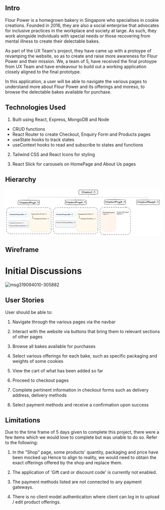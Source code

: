 ## Intro

Flour Power is a homegrown bakery in Singapore who specialises in cookie creations. Founded in 2016, they are also a social enterprise that advocates for inclusive practices in the workplace and society at large. As such, they work alongside individuals with special needs or those recovering from mental illness to create their delectable bakes.

As part of the UX Team's project, they have came up with a protoype of revamping the website, so as to create and raise more awareness for Flour Power and their mission. We, a team of 5, have received the final protoype from UX Team and have endeavour to build out a working application closely aligned to the final prototype.

In this application, a user will be able to navigate the various pages to understand more about Flour Power and its offerings and moreso, to browse the delectable bakes available for purchase.

## Technologies Used

1. Built using React, Express, MongoDB and Node
<ul>
   <li>CRUD functions</li>
   <li>React Router to create Checkout, Enquiry Form and Products pages</li>
   <li>useState hooks to track states</li>
   <li>useContext hooks to read and subscribe to states and functions</li>
</ul>

2. Tailwind CSS and React Icons for styling

3. React Slick for carousels on HomePage and About Us pages

## Hierarchy

![Checkout component hierarchy](./local_images/Checkout_Hierarchy.png)

## Wireframe

# Initial Discussions

![msg319094010-305882](https://user-images.githubusercontent.com/100138598/215382931-89f94bf7-ed34-467c-9f09-b2c4b2b48ed4.jpg)

## User Stories

User should be able to:

1. Navigate through the various pages via the navbar

2. Interact with the website via buttons that bring them to relevant sections of other pages

3. Browse all bakes available for purchases

4. Select various offerings for each bake, such as specific packaging and weights of some cookies

5. View the cart of what has been added so far

6. Proceed to checkout pages

7. Complete pertinent information in checkout forms such as delivery address, delivery methods

8. Select payment methods and receive a confirmation upon success

## Limitations

Due to the time frame of 5 days given to complete this project, there were a few items which we would love to complete but was unable to do so. Refer to the following:

1. In the "Shop" page, some products' quantity, packaging and price have been mocked up Hence to align to reality, we would need to obtain the exact offerings offered by the shop and replace them.

2. The application of 'Gift card or discount code' is currently not enabled.

3. The payment methods listed are not connected to any payment gateways.

4. There is no client model authentication where client can log in to upload / edit product offerings.

